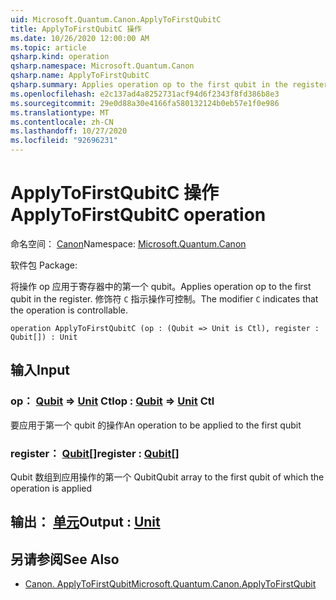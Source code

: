 ```yaml
---
uid: Microsoft.Quantum.Canon.ApplyToFirstQubitC
title: ApplyToFirstQubitC 操作
ms.date: 10/26/2020 12:00:00 AM
ms.topic: article
qsharp.kind: operation
qsharp.namespace: Microsoft.Quantum.Canon
qsharp.name: ApplyToFirstQubitC
qsharp.summary: Applies operation op to the first qubit in the register. The modifier `C` indicates that the operation is controllable.
ms.openlocfilehash: e2c137ad4a8252731acf94d6f2343f8fd386b8e3
ms.sourcegitcommit: 29e0d88a30e4166fa580132124b0eb57e1f0e986
ms.translationtype: MT
ms.contentlocale: zh-CN
ms.lasthandoff: 10/27/2020
ms.locfileid: "92696231"
---
```

# <a name="applytofirstqubitc-operation"></a><span data-ttu-id="e3b56-102">ApplyToFirstQubitC 操作</span><span class="sxs-lookup"><span data-stu-id="e3b56-102">ApplyToFirstQubitC operation</span></span>

<span data-ttu-id="e3b56-103">命名空间： [Canon](xref:Microsoft.Quantum.Canon)</span><span class="sxs-lookup"><span data-stu-id="e3b56-103">Namespace: [Microsoft.Quantum.Canon](xref:Microsoft.Quantum.Canon)</span></span>

<span data-ttu-id="e3b56-104">软件包 [](https://nuget.org/packages/)</span><span class="sxs-lookup"><span data-stu-id="e3b56-104">Package: [](https://nuget.org/packages/)</span></span>


<span data-ttu-id="e3b56-105">将操作 op 应用于寄存器中的第一个 qubit。</span><span class="sxs-lookup"><span data-stu-id="e3b56-105">Applies operation op to the first qubit in the register.</span></span>
<span data-ttu-id="e3b56-106">修饰符 `C` 指示操作可控制。</span><span class="sxs-lookup"><span data-stu-id="e3b56-106">The modifier `C` indicates that the operation is controllable.</span></span>

```qsharp
operation ApplyToFirstQubitC (op : (Qubit => Unit is Ctl), register : Qubit[]) : Unit
```


## <a name="input"></a><span data-ttu-id="e3b56-107">输入</span><span class="sxs-lookup"><span data-stu-id="e3b56-107">Input</span></span>

### <a name="op--qubit--unit-ctl"></a><span data-ttu-id="e3b56-108">op： [Qubit](xref:microsoft.quantum.lang-ref.qubit) => [Unit](xref:microsoft.quantum.lang-ref.unit) Ctl</span><span class="sxs-lookup"><span data-stu-id="e3b56-108">op : [Qubit](xref:microsoft.quantum.lang-ref.qubit) => [Unit](xref:microsoft.quantum.lang-ref.unit) Ctl</span></span>

<span data-ttu-id="e3b56-109">要应用于第一个 qubit 的操作</span><span class="sxs-lookup"><span data-stu-id="e3b56-109">An operation to be applied to the first qubit</span></span>


### <a name="register--qubit"></a><span data-ttu-id="e3b56-110">register： [Qubit](xref:microsoft.quantum.lang-ref.qubit)[]</span><span class="sxs-lookup"><span data-stu-id="e3b56-110">register : [Qubit](xref:microsoft.quantum.lang-ref.qubit)[]</span></span>

<span data-ttu-id="e3b56-111">Qubit 数组到应用操作的第一个 Qubit</span><span class="sxs-lookup"><span data-stu-id="e3b56-111">Qubit array to the first qubit of which the operation is applied</span></span>



## <a name="output--unit"></a><span data-ttu-id="e3b56-112">输出： [单元](xref:microsoft.quantum.lang-ref.unit)</span><span class="sxs-lookup"><span data-stu-id="e3b56-112">Output : [Unit](xref:microsoft.quantum.lang-ref.unit)</span></span>



## <a name="see-also"></a><span data-ttu-id="e3b56-113">另请参阅</span><span class="sxs-lookup"><span data-stu-id="e3b56-113">See Also</span></span>

- [<span data-ttu-id="e3b56-114">Canon. ApplyToFirstQubit</span><span class="sxs-lookup"><span data-stu-id="e3b56-114">Microsoft.Quantum.Canon.ApplyToFirstQubit</span></span>](xref:Microsoft.Quantum.Canon.ApplyToFirstQubit)